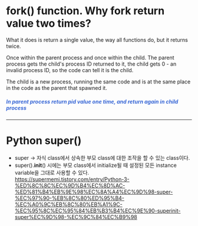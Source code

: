 # fork() function. Why fork return value two times?

What it does is return a single value, the way all functions do, but it returns twice.

Once within the parent process and once within the child. The parent process gets the child's process ID returned to it, the child gets 0 - an invalid process ID, so the code can tell it is the child.

The child is a new process, running the same code and is at the same place in the code as the parent that spawned it.

##### <span style='color:#3867d6'>In parent process return pid value one time, and return again in child process</span>

---

# Python super()
- super -> 자식 class에서 상속한 부모 class에 대한 조작을 할 수 있는 class이다.
- super().__init__() 시에는 부모 class에서 initialize될 때 설정된 모든 instance variable을 그대로 사용할 수 있다.  
https://supermemi.tistory.com/entry/Python-3-%ED%8C%8C%EC%9D%B4%EC%8D%AC-%ED%81%B4%EB%9E%98%EC%8A%A4%EC%9D%98-super-%EC%97%90-%EB%8C%80%ED%95%B4-%EC%A0%9C%EB%8C%80%EB%A1%9C-%EC%95%8C%EC%95%84%EB%B3%B4%EC%9E%90-superinit-super%EC%9D%98-%EC%9C%84%EC%B9%98